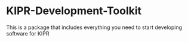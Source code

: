 # KIPR-Development-Toolkit
This is a package that includes everything you need to start developing software for KIPR
